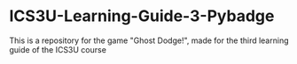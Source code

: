 # ICS3U-Learning-Guide-3-Pybadge
This is a repository for the game "Ghost Dodge!", made for the third learning guide of the ICS3U course
